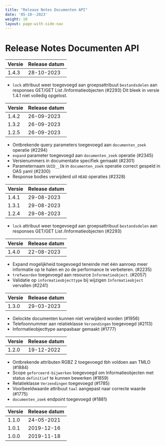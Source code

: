 ```yaml
---
title: "Release Notes Documenten API"
date: '05-10--2023'
weight: 10
layout: page-with-side-nav
---
```

# Release Notes Documenten API

Versie   | Release datum 
-------- | ------------- 
1.4.3    | 28-10-2023    

- `lock` attribuut weer toegevoegd aan groepsattribuut `bestandsdelen` aan responses GET/GET List /Informatieobjecten (#2293)
  Dit bleek in versie 1.4.1 niet volledig opgelost.


Versie   | Release datum 
-------- | ------------- 
1.4.2    | 26-09-2023    
1.3.2    | 26-09-2023    
1.2.5    | 26-09-2023    

- Ontbrekende query parameters toegevoegd aan `documenten_zoek` operatie (#2294)
- `expand` parameter toegevoegd aan `documenten_zoek` operatie (#2345)
- Versienummers in documentatie specifiek gemaakt (#2301)
- Parameternaam `UUID__IN` in `documenten_zoek` operatie correct gespeld in OAS yaml (#2300)
- Response bodies verwijderd uit `HEAD` operaties (#2328)

Versie   | Release datum 
-------- | ------------- 
1.4.1    | 29-08-2023    
1.3.1    | 29-08-2023    
1.2.4    | 29-08-2023    

- `lock` attribuut weer toegevoegd aan groepsattribuut `bestandsdelen` aan responses GET/GET List /Informatieobjecten (#2293)


Versie   | Release datum 
-------- | ------------- 
1.4.0    | 22-08-2023    

- Expand mogelijkheid toegevoegd teneinde met één aanroep meer informatie op te halen en zo de performance te verbeteren. (#2235)
- `trefwoorden` toegevoegd aan resource `Informatieobject`. (#2057)
- Validatie op `informatieobjecttype` bij wijzigen `Informatieobject` vervallen (#2241) 

Versie   | Release datum 
-------- | ------------- 
1.3.0    | 29-03-2023    

- Gelockte documenten kunnen niet verwijderd worden (#1956)
- Telefoonnummer aan relatieklasse `Verzendingen` toegevoegd (#2113)
- Informatieobjecttype aanpasbaar gemaakt (#1777)

Versie   | Release datum 
-------- | ------------- 
1.2.0    | 19-12-2022    

- Ontbrekende attributen RGBZ 2 toegevoegd tbh voldoen aan TMLO (#1884)
- Scope `geforceerd-bijwerken` toegevoegd om Informatieobjecten met status `definitief` te kunnen bewerken (#1859)
- Relatieklasse `Verzendingen` toegevoegd (#1785)
- Voorbeeldwaarde attribuut `taal` aangepast naar correcte waarde (#1775)
- `documenten_zoek` endpoint toegevoegd (#1881)
  

Versie   | Release datum 
-------- | ------------- 
1.1.0    | 24-05-2021    
1.0.1    | 2019-12-16    
1.0.0    | 2019-11-18    

